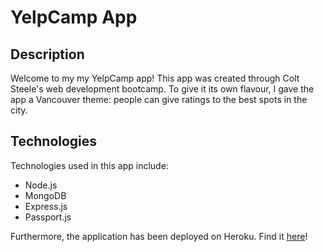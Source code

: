 # YelpCamp App

## Description
Welcome to my my YelpCamp app! This app was created through Colt Steele's web development bootcamp. To give it its own flavour, I gave the app a Vancouver theme: people can give ratings to the best spots in the city.

## Technologies
Technologies used in this app include: 
* Node.js
* MongoDB 
* Express.js
* Passport.js

Furthermore, the application has been deployed on Heroku. Find it [here](https://still-savannah-66696.herokuapp.com/)!